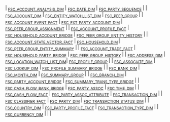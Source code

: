 | <sub>[FSC_ACCOUNT_ANALYSIS_DIM](./fsc_account_analysis_dim.md)</sub> | <sub>[FSC_DATE_DIM](./fsc_date_dim.md)</sub> |  <sub>[FSC_PARTY_SEQUENCE](./fsc_party_sequence.md)</sub> |
| <sub>[FSC_ACCOUNT_DIM](./fsc_account_dim.md)</sub> | <sub>[FSC_ENTITY_WATCH_LIST_DIM](./fsc_entity_watch_list_dim.md)</sub> |  <sub>[FSC_PEER_GROUP](./fsc_peer_group.md)</sub> |
| <sub>[FSC_ACCOUNT_EVENT_FACT](./fsc_account_event_fact.md)</sub> | <sub>[FSC_EXT_PARTY_ACCOUNT_DIM](./fsc_ext_party_account_dim.md)</sub> |  <sub>[FSC_PEER_GROUP_ASSIGNMENT](./fsc_peer_group_assignment.md)</sub> |
| <sub>[FSC_ACCOUNT_PROFILE_FACT](./fsc_account_profile_fact.md)</sub> | <sub>[FSC_HOUSEHOLD_ACCOUNT_BRIDGE](./fsc_household_account_bridge.md)</sub> |  <sub>[FSC_PEER_GROUP_ENTITY_HISTORY](./fsc_peer_group_entity_history.md)</sub> |
| <sub>[FSC_ACCOUNT_STATE_VECTOR_FACT](./fsc_account_state_vector_fact.md)</sub> | <sub>[FSC_HOUSEHOLD_DIM](./fsc_household_dim.md)</sub> |  <sub>[FSC_PEER_GROUP_ENTITY_SUMMARY](./fsc_peer_group_entity_summary.md)</sub> |
| <sub>[FSC_ACCOUNT_TRADE_FACT](./fsc_account_trade_fact.md)</sub> | <sub>[FSC_HOUSEHOLD_PARTY_BRIDGE](./fsc_household_party_bridge.md)</sub> |  <sub>[FSC_PEER_GROUP_HISTORY](./fsc_peer_group_history.md)</sub> |
| <sub>[FSC_ADDRESS_DIM](./fsc_address_dim.md)</sub> | <sub>[FSC_LOCATION_WATCH_LIST_DIM](./fsc_location_watch_list_dim.md)</sub>| <sub>[FSC_PROFILE_GROUP](./fsc_profile_group.md)</sub> |
| <sub>[FSC_ASSOCIATE_DIM](./fsc_associate_dim.md)</sub> | <sub>[FSC_LOOKUP_DIM](./fsc_lookup_dim.md)</sub> | <sub>[FSC_PROFILE_SUMMARY_BRIDGE](./fsc_profile_summary_bridge.md)</sub> |
| <sub>[FSC_BANK_DIM](./fsc_bank_dim.md)</sub> | <sub>[FSC_MONTH_DIM](./fsc_month_dim.md)</sub> | <sub>[FSC_SUMMARY_GROUP](./fsc_summary_group.md)</sub> |
| <sub>[FSC_BRANCH_DIM](./fsc_branch_dim.md)</sub> | <sub>[FSC_PARTY_ACCOUNT_BRIDGE](./fsc_party_account_bridge.md)</sub> | <sub>[FSC_SUMMARY_TRANS_TYPE_BRIDGE](./fsc_summary_trans_type_bridge.md)</sub> |
| <sub>[FSC_CASH_FLOW_BANK_BRIDGE](./fsc_cash_flow_bank_bridge.md)</sub> | <sub>[FSC_PARTY_ASSOC](./fsc_party_assoc.md)</sub> | <sub>[FSC_TIME_DIM](./fsc_time_dim.md)</sub> |
| <sub>[FSC_CASH_FLOW_FACT](./fsc_cash_flow_fact.md)</sub> | <sub>[FSC_PARTY_ASSOC_ATTRIBUTE](./fsc_party_assoc_attribute.md)</sub> | <sub>[FSC_TRANSACTION_DIM](./fsc_transaction_dim.md)</sub> |
| <sub>[FSC_CLASSIFIER_FACT](./fsc_classifier_fact.md)</sub> | <sub>[FSC_PARTY_DIM](./fsc_party_dim.md)</sub> | <sub>[FSC_TRANSACTION_STATUS_DIM](./fsc_transaction_status_dim.md)</sub> |
| <sub>[FSC_COUNTRY_DIM](./fsc_country_dim.md)</sub> | <sub>[FSC_PARTY_PROFILE_FACT](./fsc_party_profile_fact.md)</sub> | <sub>[FSC_TRANSACTION_TYPE_DIM](./fsc_transaction_type_dim.md)</sub> |
| <sub>[FSC_CURRENCY_DIM](./fsc_currency_dim.md)</sub> | | |
